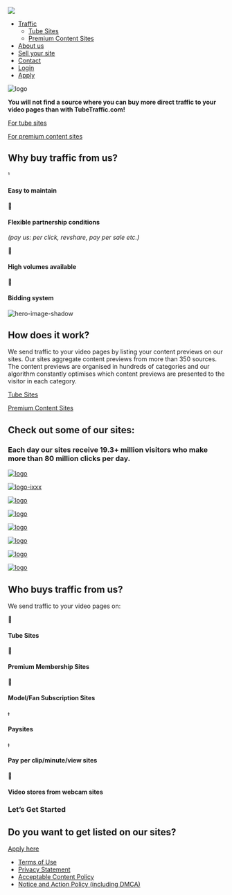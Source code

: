 [![](https://tubetraffic.com/wp-content/uploads/2022/02/icon-logo.png)](https://tubetraffic.com/)

* [Traffic](#)
    * [Tube Sites](https://tubetraffic.com/tube-sites/)
    * [Premium Content Sites](https://tubetraffic.com/premium-content-sites/)
* [About us](https://tubetraffic.com/about-us/)
* [Sell your site](https://tubetraffic.com/sell-your-site/)
* [Contact](https://tubetraffic.com/contact/)
* [Login](https://my.tubetraffic.com/login)
* [Apply](https://my.tubetraffic.com/sign-up)

![](https://tubetraffic.com/wp-content/uploads/2022/02/logo.png "logo")

**You will not find a source where you can buy more direct traffic to your video pages than with TubeTraffic.com!**

[For tube sites](https://tubetraffic.com/tube-sites/)

[For premium content sites](https://tubetraffic.com/premium-content-sites/)

Why buy traffic from us?
------------------------



#### Easy to maintain



#### Flexible partnership conditions

_(pay us: per click, revshare, pay per sale etc.)_



#### High volumes available



#### Bidding system

![](https://tubetraffic.com/wp-content/uploads/2022/02/hero-image-shadow.png "hero-image-shadow")

How does it work?
-----------------

We send traffic to your video pages by listing your content previews on our sites. Our sites aggregate content previews from more than 350 sources. The content previews are organised in hundreds of categories and our algorithm constantly optimises which content previews are presented to the visitor in each category.

[Tube Sites](https://tubetraffic.com/tube-sites/)

[Premium Content Sites](https://tubetraffic.com/premium-content-sites/)

Check out some of our sites:
----------------------------

### Each day our sites receive **19.3+ million visitors** who make more than **80 million** **clicks per day**.

[![](https://tubetraffic.com/wp-content/uploads/2022/02/logo-3.png "logo")](https://fuq.com/)

[![](https://tubetraffic.com/wp-content/uploads/2022/02/logo-ixxx.jpg "logo-ixxx")](https://ixxx.com/)

[![](https://tubetraffic.com/wp-content/uploads/2022/02/logo-1.png "logo")](https://tiava.com/)

[![](https://tubetraffic.com/wp-content/uploads/2022/02/logo-2.png "logo")](https://gaymaletube.com/)

[![](https://tubetraffic.com/wp-content/uploads/2022/02/logo-4.png "logo")](https://tgtube.com/)

[![](https://tubetraffic.com/wp-content/uploads/2022/02/logo-5.png "logo")](https://maturetube.com/)

[![](https://tubetraffic.com/wp-content/uploads/2022/02/logo-6.png "logo")](https://forhertube.com/)

[![](https://tubetraffic.com/wp-content/uploads/2022/02/logo-7.png "logo")](https://fuqpremium.com/)

Who buys traffic from us?
-------------------------

We send traffic to your video pages on:



#### Tube Sites



#### Premium Membership Sites



#### Model/Fan Subscription Sites



#### Paysites



#### Pay per clip/minute/view sites



#### Video stores from webcam sites

### Let’s Get Started

Do you want to get listed on our sites?
---------------------------------------

[Apply here](https://my.tubetraffic.com/sign-up)

* [Terms of Use](https://tubetraffic.com/terms-of-use/)
* [Privacy Statement](https://tubetraffic.com/privacy-statement/)
* [Acceptable Content Policy](https://tubetraffic.com/acceptable-content-policy/)
* [Notice and Action Policy (including DMCA)](https://tubetraffic.com/notice-and-action-policy/)